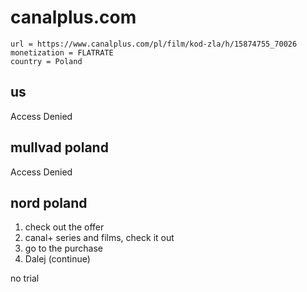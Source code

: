 # canalplus.com

~~~
url = https://www.canalplus.com/pl/film/kod-zla/h/15874755_70026
monetization = FLATRATE
country = Poland
~~~

## us

Access Denied

## mullvad poland

Access Denied

## nord poland

1. check out the offer
2. canal+ series and films, check it out
3. go to the purchase
4. Dalej (continue)

no trial
